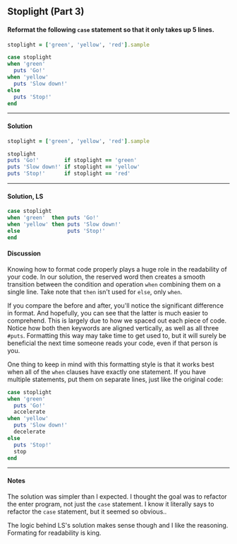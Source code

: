 ## Stoplight (Part 3)
#### Reformat the following `case` statement so that it only takes up 5 lines.
```ruby
stoplight = ['green', 'yellow', 'red'].sample

case stoplight
when 'green'
  puts 'Go!'
when 'yellow'
  puts 'Slow down!'
else
  puts 'Stop!'
end
```
___
#### Solution
```ruby
stoplight = ['green', 'yellow', 'red'].sample

stoplight
puts 'Go!'        if stoplight == 'green'
puts 'Slow down!' if stoplight == 'yellow'
puts 'Stop!'      if stoplight == 'red'
```
___
#### Solution, LS
```ruby
case stoplight
when 'green'  then puts 'Go!'
when 'yellow' then puts 'Slow down!'
else               puts 'Stop!'
end
```
#### Discussion
Knowing how to format code properly plays a huge role in the readability of your code. In our solution, the reserved word then creates a smooth transition between the condition and operation `when` combining them on a single line. Take note that `then` isn't used for `else`, only `when`.

If you compare the before and after, you'll notice the significant difference in format. And hopefully, you can see that the latter is much easier to comprehend. This is largely due to how we spaced out each piece of code. Notice how both then keywords are aligned vertically, as well as all three `#puts`. Formatting this way may take time to get used to, but it will surely be beneficial the next time someone reads your code, even if that person is you.

One thing to keep in mind with this formatting style is that it works best when all of the `when` clauses have exactly one statement. If you have multiple statements, put them on separate lines, just like the original code:
```ruby
case stoplight
when 'green'
  puts 'Go!'
  accelerate
when 'yellow'
  puts 'Slow down!'
  decelerate
else
  puts 'Stop!'
  stop
end
```
___
#### Notes
The solution was simpler than I expected.  I thought the goal was to refactor the enter program, not just the `case` statement.  I know it literally says to refactor the `case` statement, but it seemed so obvious..

The logic behind LS's solution makes sense though and I like the reasoning.  Formating for readability is king.
